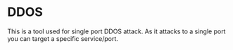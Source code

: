 # DDOS
This is a tool used for single port DDOS attack. As it attacks to a single port you can target a specific service/port.

